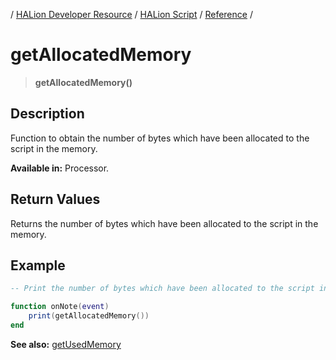 / [HALion Developer Resource](../..//HALion-Developer-Resource.md) / [HALion Script](./HALion-Script.md) / [Reference](./Reference.md) /

# getAllocatedMemory

>**getAllocatedMemory()**

## Description

Function to obtain the number of bytes which have been allocated to the script in the memory.

**Available in:** Processor.

## Return Values

Returns the number of bytes which have been allocated to the script in the memory.

## Example

```lua
-- Print the number of bytes which have been allocated to the script in the memory.

function onNote(event)
    print(getAllocatedMemory())
end
```

**See also:** [getUsedMemory](./getUsedMemory.md)